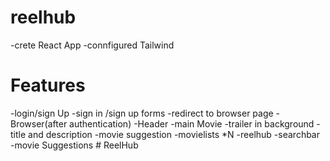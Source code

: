 # reelhub
-crete React App
-connfigured Tailwind

# Features
-login/sign Up
    -sign in /sign up forms
    -redirect to browser page
-Browser(after authentication)
       -Header
       -main Movie
         -trailer in background
         -title and description
         -movie suggestion
              -movielists *N
-reelhub
    -searchbar
    -movie Suggestions
#   R e e l H u b  
 